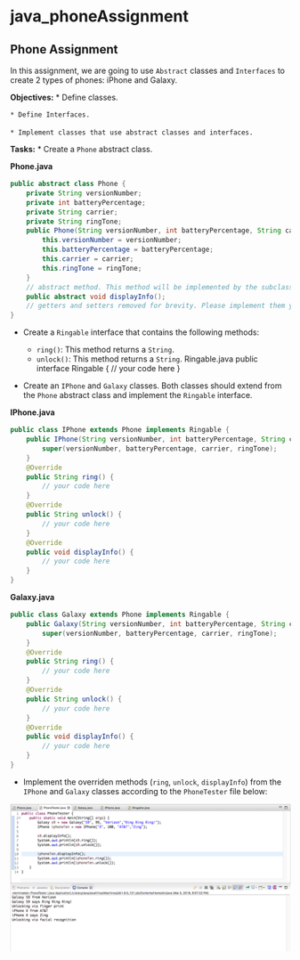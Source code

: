 # java_phoneAssignment

## Phone Assignment
In this assignment, we are going to use ```Abstract``` classes and ```Interfaces``` to create 2 types of phones: iPhone and Galaxy.

**Objectives:**
    * Define classes.

    * Define Interfaces.

    * Implement classes that use abstract classes and interfaces.

**Tasks:**
    * Create a ```Phone``` abstract class.

**Phone.java**
```java
public abstract class Phone {
    private String versionNumber;
    private int batteryPercentage;
    private String carrier;
    private String ringTone;
    public Phone(String versionNumber, int batteryPercentage, String carrier, String ringTone){
        this.versionNumber = versionNumber;
        this.batteryPercentage = batteryPercentage;
        this.carrier = carrier;
        this.ringTone = ringTone;
    }
    // abstract method. This method will be implemented by the subclasses
    public abstract void displayInfo();
    // getters and setters removed for brevity. Please implement them yourself
}
```
* Create a ```Ringable``` interface that contains the following methods:

    * ```ring()```: This method returns a ```String```.
    * ```unlock()```: This method returns a ```String```.
Ringable.java
public interface Ringable {
    // your code here
}
* Create an ```IPhone``` and ```Galaxy``` classes. Both classes should extend from the ```Phone``` abstract class and implement the ```Ringable``` interface.

**IPhone.java**
```java
public class IPhone extends Phone implements Ringable {
    public IPhone(String versionNumber, int batteryPercentage, String carrier, String ringTone) {
        super(versionNumber, batteryPercentage, carrier, ringTone);
    }
    @Override
    public String ring() {
        // your code here
    }
    @Override
    public String unlock() {
        // your code here
    }
    @Override
    public void displayInfo() {
        // your code here            
    }
}
```
**Galaxy.java**
```java
public class Galaxy extends Phone implements Ringable {
    public Galaxy(String versionNumber, int batteryPercentage, String carrier, String ringTone) {
        super(versionNumber, batteryPercentage, carrier, ringTone);
    }
    @Override
    public String ring() {
        // your code here
    }
    @Override
    public String unlock() {
        // your code here
    }
    @Override
    public void displayInfo() {
        // your code here            
    }
}
```
* Implement the overriden methods (```ring```, ```unlock```, ```displayInfo```) from the ```IPhone``` and ```Galaxy``` classes according to the ```PhoneTester``` file below:

![assignmentPhoto](/assignment.png)